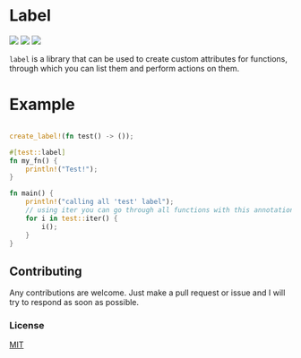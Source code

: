 
# Label

![](https://img.shields.io/crates/v/label)
![](https://docs.rs/label/badge.svg)
![](https://github.com/jonay2000/label/workflows/label/badge.svg)

`label` is a library that can be used to create custom attributes for functions, through which you can list them and perform actions on them.

# Example

```rust

create_label!(fn test() -> ());

#[test::label]
fn my_fn() {
    println!("Test!");
}

fn main() {
    println!("calling all 'test' label");
    // using iter you can go through all functions with this annotation.
    for i in test::iter() {
        i();
    }
}

```

## Contributing

Any contributions are welcome. Just make a pull request or issue and I will try to respond as soon as possible.

### License

[MIT](./LICENSE)
